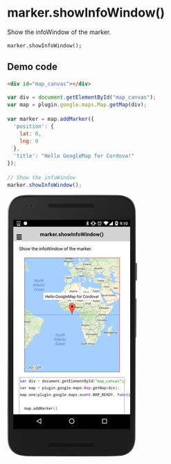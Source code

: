 # marker.showInfoWindow()

Show the infoWindow of the marker.

```
marker.showInfoWindow();
```

## Demo code

```html
<div id="map_canvas"></div>
```

```js
var div = document.getElementById("map_canvas");
var map = plugin.google.maps.Map.getMap(div);

var marker = map.addMarker({
  'position': {
    lat: 0,
    lng: 0
  },
  'title': "Hello GoogleMap for Cordova!"
});

// Show the infoWindow
marker.showInfoWindow();
```

![](image.png)
